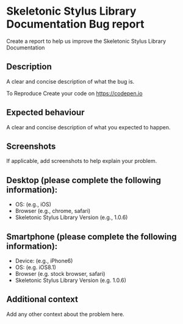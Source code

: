 # Skeletonic Stylus Library Documentation Bug report

Create a report to help us improve the Skeletonic Stylus Library Documentation
## Description
A clear and concise description of what the bug is.

To Reproduce
Create your code on <https://codepen.io>

## Expected behaviour
A clear and concise description of what you expected to happen.

## Screenshots
If applicable, add screenshots to help explain your problem.

## Desktop (please complete the following information):

-  OS: (e.g., iOS)
-  Browser (e.g., chrome, safari)
-  Skeletonic Stylus Library Version (e.g., 1.0.6)

## Smartphone (please complete the following information):

-  Device: (e.g., iPhone6)
-  OS: (e.g. iOS8.1)
-  Browser (e.g. stock browser, safari)
-  Skeletonic Stylus Library Version (e.g. 1.0.6)

## Additional context

Add any other context about the problem here.
